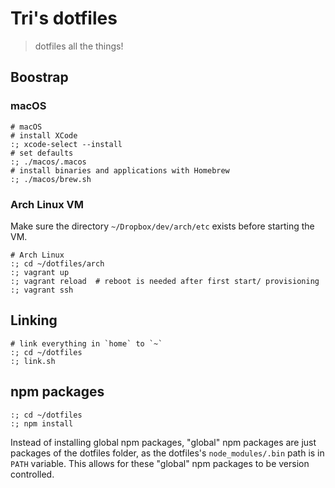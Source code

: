 # Tri's dotfiles
> dotfiles all the things!

## Boostrap

### macOS

```shell
# macOS
# install XCode
:; xcode-select --install
# set defaults
:; ./macos/.macos
# install binaries and applications with Homebrew
:; ./macos/brew.sh
```

### Arch Linux VM

Make sure the directory `~/Dropbox/dev/arch/etc` exists before starting the VM.

```shell
# Arch Linux
:; cd ~/dotfiles/arch
:; vagrant up
:; vagrant reload  # reboot is needed after first start/ provisioning
:; vagrant ssh
```

## Linking

```shell
# link everything in `home` to `~`
:; cd ~/dotfiles
:; link.sh

```

## npm packages

```shell
:; cd ~/dotfiles
:; npm install
```

Instead of installing global npm packages, "global" npm packages are just packages of the dotfiles folder, as the dotfiles's `node_modules/.bin` path is in `PATH` variable. This allows for these "global" npm packages to be version controlled.

